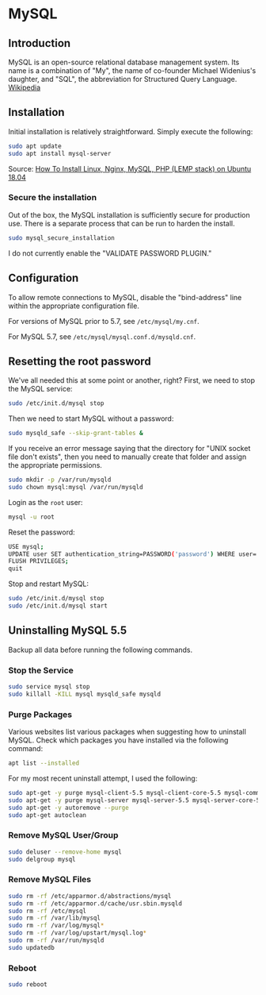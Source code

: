 # MySQL

## Introduction

MySQL is an open-source relational database management system. Its name is a combination of "My", the name of co-founder Michael Widenius's daughter, and "SQL", the abbreviation for Structured Query Language. [Wikipedia](https://en.wikipedia.org/wiki/MySQL)

## Installation

Initial installation is relatively straightforward. Simply execute the following:

```bash
sudo apt update
sudo apt install mysql-server
```

Source: [How To Install Linux, Nginx, MySQL, PHP (LEMP stack) on Ubuntu 18.04](https://www.digitalocean.com/community/tutorials/how-to-install-linux-nginx-mysql-php-lemp-stack-ubuntu-18-04)


### Secure the installation

Out of the box, the MySQL installation is sufficiently secure for production use. There is a separate process that can be run to harden the install.

```bash
sudo mysql_secure_installation
```

I do not currently enable the "VALIDATE PASSWORD PLUGIN."

## Configuration

To allow remote connections to MySQL, disable the "bind-address" line within the appropriate configuration file.

For versions of MySQL prior to 5.7, see `/etc/mysql/my.cnf`.

For MySQL 5.7, see `/etc/mysql/mysql.conf.d/mysqld.cnf`.

## Resetting the root password

We've all needed this at some point or another, right? First, we need to stop the MySQL service:

```bash
sudo /etc/init.d/mysql stop
```

Then we need to start MySQL without a password:

```bash
sudo mysqld_safe --skip-grant-tables &
```

If you receive an error message saying that the directory for "UNIX socket file don't exists", then you need to manually create that folder and assign the appropriate permissions.

```bash
sudo mkdir -p /var/run/mysqld
sudo chown mysql:mysql /var/run/mysqld
```

Login as the `root` user:

```bash
mysql -u root
```

Reset the password:

```bash
USE mysql;
UPDATE user SET authentication_string=PASSWORD('password') WHERE user='root';
FLUSH PRIVILEGES;
quit
```

Stop and restart MySQL:

```bash
sudo /etc/init.d/mysql stop
sudo /etc/init.d/mysql start
```

## Uninstalling MySQL 5.5

Backup all data before running the following commands.

### Stop the Service

```bash
sudo service mysql stop
sudo killall -KILL mysql mysqld_safe mysqld
```

### Purge Packages

Various websites list various packages when suggesting how to uninstall
MySQL. Check which packages you have installed via the following command:

```bash
apt list --installed
```

For my most recent uninstall attempt, I used the following:

```bash
sudo apt-get -y purge mysql-client-5.5 mysql-client-core-5.5 mysql-common
sudo apt-get -y purge mysql-server mysql-server-5.5 mysql-server-core-5.5
sudo apt-get -y autoremove --purge
sudo apt-get autoclean
```

### Remove MySQL User/Group

```bash
sudo deluser --remove-home mysql
sudo delgroup mysql
```

### Remove MySQL Files

```bash
sudo rm -rf /etc/apparmor.d/abstractions/mysql
sudo rm -rf /etc/apparmor.d/cache/usr.sbin.mysqld
sudo rm -rf /etc/mysql
sudo rm -rf /var/lib/mysql
sudo rm -rf /var/log/mysql*
sudo rm -rf /var/log/upstart/mysql.log*
sudo rm -rf /var/run/mysqld
sudo updatedb
```

### Reboot

```bash
sudo reboot
```
